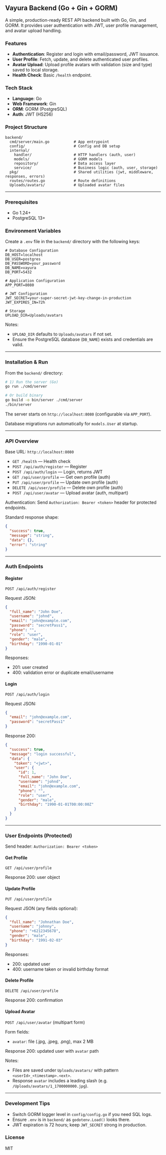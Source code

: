 ## Vayura Backend (Go + Gin + GORM)

A simple, production-ready REST API backend built with Go, Gin, and GORM. It provides user authentication with JWT, user profile management, and avatar upload handling.

### Features
- **Authentication**: Register and login with email/password, JWT issuance.
- **User Profile**: Fetch, update, and delete authenticated user profiles.
- **Avatar Upload**: Upload profile avatars with validation (size and type) saved to local storage.
- **Health Check**: Basic `/health` endpoint.

### Tech Stack
- **Language**: Go
- **Web Framework**: Gin
- **ORM**: GORM (PostgreSQL)
- **Auth**: JWT (HS256)

### Project Structure
```text
backend/
  cmd/server/main.go           # App entrypoint
  config/                      # Config and DB setup
  internal/
    handler/                   # HTTP handlers (auth, user)
    models/                    # GORM models
    repository/                # Data access layer
    service/                   # Business logic (auth, user, storage)
  pkg/                         # Shared utilities (jwt, middleware, responses, errors)
  routes/routes.go             # Route definitions
  Uploads/avatars/             # Uploaded avatar files
```

---

### Prerequisites
- Go 1.24+
- PostgreSQL 13+

### Environment Variables
Create a `.env` file in the `backend/` directory with the following keys:

```env
# Database Configuration
DB_HOST=localhost
DB_USER=postgres
DB_PASSWORD=your_password
DB_NAME=vayura
DB_PORT=5432

# Application Configuration
APP_PORT=8080

# JWT Configuration
JWT_SECRET=your-super-secret-jwt-key-change-in-production
JWT_EXPIRES_IN=72h

# Storage
UPLOAD_DIR=Uploads/avatars
```

Notes:
- `UPLOAD_DIR` defaults to `Uploads/avatars` if not set.
- Ensure the PostgreSQL database (`DB_NAME`) exists and credentials are valid.

---

### Installation & Run
From the `backend/` directory:

```bash
# 1) Run the server (Go)
go run ./cmd/server

# Or build binary
go build -o bin/server ./cmd/server
./bin/server
```

The server starts on `http://localhost:8080` (configurable via `APP_PORT`).

Database migrations run automatically for `models.User` at startup.

---

### API Overview
Base URL: `http://localhost:8080`

- `GET /health` — Health check
- `POST /api/auth/register` — Register
- `POST /api/auth/login` — Login, returns JWT
- `GET /api/user/profile` — Get own profile (auth)
- `PUT /api/user/profile` — Update own profile (auth)
- `DELETE /api/user/profile` — Delete own profile (auth)
- `POST /api/user/avatar` — Upload avatar (auth, multipart)

Authentication: Send `Authorization: Bearer <token>` header for protected endpoints.

Standard response shape:

```json
{
  "success": true,
  "message": "string",
  "data": {},
  "error": "string"
}
```

---

### Auth Endpoints

#### Register
`POST /api/auth/register`

Request JSON:
```json
{
  "full_name": "John Doe",
  "username": "johnd",
  "email": "john@example.com",
  "password": "secretPass1",
  "phone": "",
  "role": "user",
  "gender": "male",
  "birthday": "1990-01-01"
}
```

Responses:
- 201: user created
- 400: validation error or duplicate email/username

#### Login
`POST /api/auth/login`

Request JSON:
```json
{
  "email": "john@example.com",
  "password": "secretPass1"
}
```

Response 200:
```json
{
  "success": true,
  "message": "login successful",
  "data": {
    "token": "<jwt>",
    "user": {
      "id": 1,
      "full_name": "John Doe",
      "username": "johnd",
      "email": "john@example.com",
      "phone": "",
      "role": "user",
      "gender": "male",
      "birthday": "1990-01-01T00:00:00Z"
    }
  }
}
```

---

### User Endpoints (Protected)

Send header: `Authorization: Bearer <token>`

#### Get Profile
`GET /api/user/profile`

Response 200: user object

#### Update Profile
`PUT /api/user/profile`

Request JSON (any fields optional):
```json
{
  "full_name": "Johnathan Doe",
  "username": "johnny",
  "phone": "+6212345678",
  "gender": "male",
  "birthday": "1991-02-03"
}
```

Responses:
- 200: updated user
- 400: username taken or invalid birthday format

#### Delete Profile
`DELETE /api/user/profile`

Response 200: confirmation

#### Upload Avatar
`POST /api/user/avatar` (multipart form)

Form fields:
- `avatar`: file (.jpg, .jpeg, .png), max 2 MB

Response 200: updated user with `avatar` path

Notes:
- Files are saved under `Uploads/avatars/` with pattern `<userId>_<timestamp>.<ext>`.
- Response `avatar` includes a leading slash (e.g. `/Uploads/avatars/1_1700000000.jpg`).

---

### Development Tips
- Switch GORM logger level in `config/config.go` if you need SQL logs.
- Ensure `.env` is in `backend/` as `godotenv.Load()` looks there.
- JWT expiration is 72 hours; keep `JWT_SECRET` strong in production.

### License
MIT


